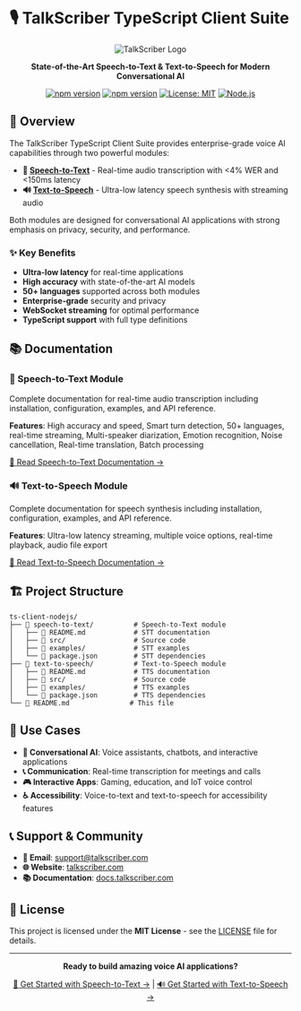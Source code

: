 # 🎙️ TalkScriber TypeScript Client Suite

<div align="center">

![TalkScriber Logo](https://img.shields.io/badge/TalkScriber-AI%20Voice%20Platform-blue?style=for-the-badge&logo=mic)

**State-of-the-Art Speech-to-Text & Text-to-Speech for Modern Conversational AI**

[![npm version](https://img.shields.io/npm/v/@talkscriber-npm/ts-client.svg?style=flat-square)](https://www.npmjs.com/package/@talkscriber-npm/ts-client)
[![npm version](https://img.shields.io/npm/v/@talkscriber-npm/ts-client-tts.svg?style=flat-square)](https://www.npmjs.com/package/@talkscriber-npm/ts-client-tts)
[![License: MIT](https://img.shields.io/badge/License-MIT-yellow.svg?style=flat-square)](https://opensource.org/licenses/MIT)
[![Node.js](https://img.shields.io/badge/Node.js-14%2B-green.svg?style=flat-square)](https://nodejs.org/)

</div>

## 🚀 Overview

The TalkScriber TypeScript Client Suite provides enterprise-grade voice AI capabilities through two powerful modules:

- **🎤 [Speech-to-Text](./speech-to-text/)** - Real-time audio transcription with <4% WER and <150ms latency
- **🔊 [Text-to-Speech](./text-to-speech/)** - Ultra-low latency speech synthesis with streaming audio

Both modules are designed for conversational AI applications with strong emphasis on privacy, security, and performance.

### ✨ Key Benefits
- **Ultra-low latency** for real-time applications
- **High accuracy** with state-of-the-art AI models
- **50+ languages** supported across both modules
- **Enterprise-grade** security and privacy
- **WebSocket streaming** for optimal performance
- **TypeScript support** with full type definitions

## 📚 Documentation

### 🎤 Speech-to-Text Module
Complete documentation for real-time audio transcription including installation, configuration, examples, and API reference.

**Features**: High accuracy and speed, Smart turn detection, 50+ languages, real-time streaming, Multi-speaker diarization, Emotion recognition, Noise cancellation, Real-time translation, Batch processing

[📖 Read Speech-to-Text Documentation →](./speech-to-text/README.md)

### 🔊 Text-to-Speech Module
Complete documentation for speech synthesis including installation, configuration, examples, and API reference.

**Features**: Ultra-low latency streaming, multiple voice options, real-time playback, audio file export

[📖 Read Text-to-Speech Documentation →](./text-to-speech/README.md)

## 🏗️ Project Structure

```
ts-client-nodejs/
├── 📁 speech-to-text/          # Speech-to-Text module
│   ├── 📄 README.md            # STT documentation
│   ├── 📁 src/                 # Source code
│   ├── 📁 examples/            # STT examples
│   └── 📄 package.json         # STT dependencies
├── 📁 text-to-speech/          # Text-to-Speech module
│   ├── 📄 README.md            # TTS documentation
│   ├── 📁 src/                 # Source code
│   ├── 📁 examples/            # TTS examples
│   └── 📄 package.json         # TTS dependencies
└── 📄 README.md               # This file
```

## 🎯 Use Cases

- **🤖 Conversational AI**: Voice assistants, chatbots, and interactive applications
- **📞 Communication**: Real-time transcription for meetings and calls
- **🎮 Interactive Apps**: Gaming, education, and IoT voice control
- **♿ Accessibility**: Voice-to-text and text-to-speech for accessibility features

## 📞 Support & Community

- **📧 Email**: [support@talkscriber.com](mailto:support@talkscriber.com)
- **🌐 Website**: [talkscriber.com](https://talkscriber.com)
- **📚 Documentation**: [docs.talkscriber.com](https://docs.talkscriber.com)

## 📄 License

This project is licensed under the **MIT License** - see the [LICENSE](LICENSE) file for details.

---

<div align="center">

**Ready to build amazing voice AI applications?**

[🚀 Get Started with Speech-to-Text →](./speech-to-text/) | [🔊 Get Started with Text-to-Speech →](./text-to-speech/)

</div>
